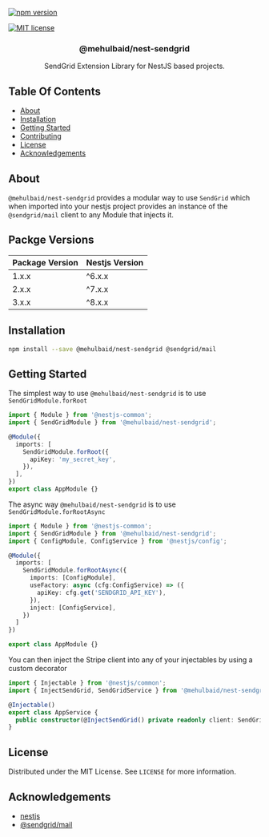 [![npm version](https://img.shields.io/npm/v/@mehulbaid/nest-sendgrid?style=for-the-badge)](https://npmjs.com/package/@mehulbaid/nest-sendgrid "View this project on NPM")

[![MIT license](http://img.shields.io/badge/license-MIT-brightgreen.svg?style=for-the-badge)](http://opensource.org/licenses/MIT)

<p align="center">
  <h3 align="center">
    @mehulbaid/nest-sendgrid
  </h3>

  <p align="center">
    SendGrid Extension Library for NestJS based projects.
  </p>
</p>

## Table Of Contents

- [About](#about)
- [Installation](#installation)
- [Getting Started](#getting-started)
- [Contributing](#contributing)
- [License](#license)
- [Acknowledgements](#acknowledgements)

## About

`@mehulbaid/nest-sendgrid` provides a modular way to use `SendGrid` which when imported into
your nestjs project provides an instance of the `@sendgrid/mail` client to any Module that injects it. 

## Packge Versions

| Package Version | Nestjs Version |
|-----------------|----------------|
| 1.x.x           | ^6.x.x         |
| 2.x.x           | ^7.x.x         |
| 3.x.x           | ^8.x.x         |


## Installation

```bash
npm install --save @mehulbaid/nest-sendgrid @sendgrid/mail
```

## Getting Started

The simplest way to use `@mehulbaid/nest-sendgrid` is to use `SendGridModule.forRoot`

```typescript
import { Module } from '@nestjs-common';
import { SendGridModule } from '@mehulbaid/nest-sendgrid';

@Module({
  imports: [
    SendGridModule.forRoot({
      apiKey: 'my_secret_key',
    }),
  ],
})
export class AppModule {}
```

The async way `@mehulbaid/nest-sendgrid` is to use `SendGridModule.forRootAsync`

```typescript
import { Module } from '@nestjs-common';
import { SendGridModule } from '@mehulbaid/nest-sendgrid';
import { ConfigModule, ConfigService } from '@nestjs/config';

@Module({
  imports: [
    SendGridModule.forRootAsync({
      imports: [ConfigModule],
      useFactory: async (cfg:ConfigService) => ({
        apiKey: cfg.get('SENDGRID_API_KEY'),
      }),
      inject: [ConfigService],
    })
  ]
})

export class AppModule {}
```

You can then inject the Stripe client into any of your injectables by using a
custom decorator

```typescript
import { Injectable } from '@nestjs/common';
import { InjectSendGrid, SendGridService } from '@mehulbaid/nest-sendgrid';

@Injectable()
export class AppService {
  public constructor(@InjectSendGrid() private readonly client: SendGridService) {}
}
```

## License

Distributed under the MIT License. See `LICENSE` for more information.

## Acknowledgements

- [nestjs](https://nestjs.com)
- [@sendgrid/mail](https://github.com/sendgrid/sendgrid-nodejs/tree/master/packages/mail)
